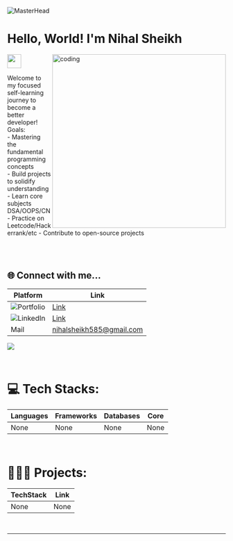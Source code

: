 <!-- Banner Gif -->
![MasterHead](https://user-images.githubusercontent.com/10498744/210012254-234538ff-d198-48aa-8964-37e6fd45d227.gif)

<!-- Intro -->
<h1 align="left">Hello, World! I'm Nihal Sheikh</h1><img src = "https://raw.githubusercontent.com/MartinHeinz/MartinHeinz/master/wave.gif" width = 32px height = 32px>

<!-- Side Gif added here-->
<img align="right" alt="coding" width="400" src="https://cdn.dribbble.com/users/1162077/screenshots/3848914/programmer.gif">

<p align="left">
  Welcome to my focused self-learning journey to become a better developer! <br>
  Goals: <br>
    - Mastering the fundamental programming concepts <br>
    - Build projects to solidify understanding <br>
    - Learn core subjects DSA/OOPS/CN <br>
    - Practice on Leetcode/Hackerrank/etc
    - Contribute to open-source projects <br>
  <br>
</p>

<br>

<!-- Social -->
## 🌐 Connect with me...
| Platform | Link |
| - | - |
|![Portfolio](https://img.shields.io/badge/my_portfolio-000?style=for-the-badge&logo=ko-fi&logoColor=white) | [Link](https://flowcv.me/nihalsheikh) |
|![LinkedIn](https://img.shields.io/badge/linkedin-0A66C2?style=for-the-badge&logo=linkedin&logoColor=white) | [Link](https://linkedin.com/in/nihalsheikh/) |
| Mail | nihalsheikh585@gmail.com |


<!-- Visit Counter -->
[![](https://visitcount.itsvg.in/api?id=nihalsheikh&icon=5&color=0)](https://visitcount.itsvg.in)

<br>
<!-- Tech stack image icons added here -->

# 💻 Tech Stacks:

| Languages | Frameworks | Databases | Core |
|-|-|-|-|
| None | None | None | None |

<br>
<!-- Stats shown here -->

# 👨🏻‍💻 Projects:
| TechStack | Link |
| - | - |
| None | None |

<br>

---
<!-- readme file ends here ~ nihalsheikh-->

